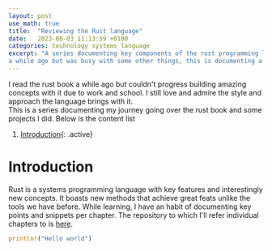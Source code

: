 ```yaml
---
layout: post
use_math: true
title:  "Reviewing the Rust language"
date:   2023-08-03 11:13:59 +0100
categories: technology systems language
excerpt: "A series documenting key components of the rust programming language. I read the book
a while ago but was busy with some other things, this is documenting a summary as I review"
---
```


I read the rust book a while ago but couldn't progress building amazing concepts with it due to work
and school. I still love and admire the style and approach the language brings with it.  
This is a series documenting my journey going over the rust book and some projects I did.
Below is the content list
1. [Introduction](#introduction){: .active}


# Introduction
Rust is a systems programming language with key features and interestingly new concepts. It boasts
new methods that achieve great feats unlike the tools we have before.
While learning, I have an habit of documenting key points and snippets per chapter. The repository to which I'll
refer individual chapters to is [here](https://github.com/xpanvictor/rusty).
```rs
println!("Hello world")
```


